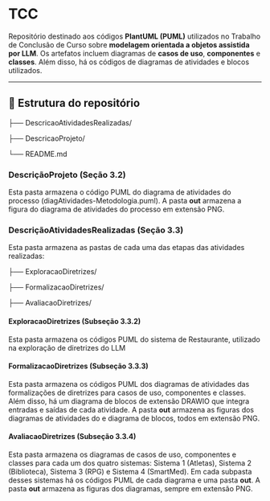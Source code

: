 # TCC 

Repositório destinado aos códigos **PlantUML (PUML)** utilizados no Trabalho de Conclusão de Curso sobre **modelagem orientada a objetos assistida por LLM**. Os artefatos incluem diagramas de **casos de uso**, **componentes** e **classes**. Além disso, há os códigos de diagramas de atividades e blocos utilizados.

---

## 📁 Estrutura do repositório
├── DescricaoAtividadesRealizadas/

├── DescricaoProjeto/

└── README.md

### DescriçãoProjeto (Seção 3.2)
Esta pasta armazena o código PUML do diagrama de atividades do processo (diagAtividades-Metodologia.puml).
A pasta **out** armazena a figura do diagrama de atividades do processo em extensão PNG.

### DescriçãoAtividadesRealizadas (Seção 3.3)
Esta pasta armazena as pastas de cada uma das etapas das atividades realizadas:

├── ExploracaoDiretrizes/

├── FormalizacaoDiretrizes/

├── AvaliacaoDiretrizes/

#### ExploracaoDiretrizes (Subseção 3.3.2)
Esta pasta armazena os códigos PUML do sistema de Restaurante, utilizado na exploração de diretrizes do LLM

#### FormalizacaoDiretrizes (Subseção 3.3.3)
Esta pasta armazena os códigos PUML dos diagramas de atividades das formalizações de diretrizes para casos de uso, componentes e classes. Além disso, há um diagrama de blocos de extensão DRAWIO que integra entradas e saídas de cada atividade.
A pasta **out** armazena as figuras dos diagramas de atividades do e diagrama de blocos, todos em extensão PNG.

#### AvaliacaoDiretrizes (Subseção 3.3.4)
Esta pasta armazena os diagramas de casos de uso, componentes e classes para cada um dos quatro sistemas: Sistema 1 (Atletas), Sistema 2 (Biblioteca), Sistema 3 (RPG) e Sistema 4 (SmartMed). Em cada subpasta desses sistemas há os códigos PUML de cada diagrama e uma pasta **out**. A pasta **out** armazena as figuras dos diagramas, sempre em extensão PNG.

